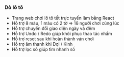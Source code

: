 ### Dò lô tô

- Trang web chơi lô tô tết trực tuyến làm bằng React
- Hỗ trợ 8 màu, 1 màu có 2 tờ => 16 người chơi cùng lúc
- Hỗ trợ chuyển đổi giao diện ngày và đêm
- Hỗ trợ Undo / Redo giúp khôi phục thao tác nhầm
- Hỗ trợ reset sau khi hoàn thành ván chơi
- Hỗ trợ âm thanh khi Đợi / Kinh
- Hỗ trợ lọc số giúp tìm nhanh số
